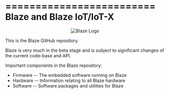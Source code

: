 =========================
Blaze and Blaze IoT/IoT-X
=========================
<p align="center">
  <img src="https://raw.githubusercontent.com/roobituk/Blaze/master/Logos/logo.png" alt="Blaze Logo"/>
</p>

This is the Blaze GitHub repository.

Blaze is very much in the beta stage and is subject to significant changes of the
current code-base and API.

Important components in the Blaze repository:
- Firmware		-- The embedded software running on Blaze
- Hardware		-- Information relating to all Blaze hardware
- Software		-- Software packages and utilities for Blaze